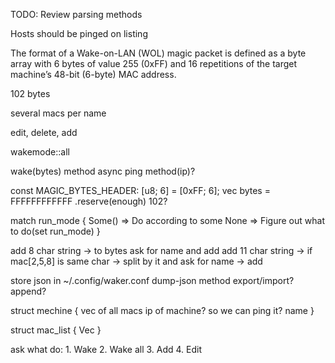 TODO: Review parsing methods

Hosts should be pinged on listing

The format of a Wake-on-LAN (WOL) magic packet is defined 
as a byte array with 6 bytes of value 255 (0xFF) and 
16 repetitions of the target machine’s 48-bit (6-byte) MAC address.

102 bytes

several macs per name

edit, delete, add

wakemode::all

wake(bytes) method
async ping method(ip)?

const MAGIC_BYTES_HEADER: [u8; 6] = [0xFF; 6];
vec<u8> bytes = FFFFFFFFFFFF .reserve(enough) 102?

match run_mode {
    Some() => Do according to some
    None => Figure out what to do(set run_mode)
}

add 8 char string -> to bytes ask for name and add
add 11 char string -> if mac[2,5,8] is same char -> split by it and ask for name -> add

store json in ~/.config/waker.conf
dump-json method
export/import? append?

struct mechine {
    vec of all macs
    ip of machine? so we can ping it?
    name
}

struct mac_list {
    Vec
}


ask what do:
    1. Wake
    2. Wake all
    3. Add
    4. Edit
